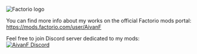 ![Factorio logo](https://cdn.factorio.com/assets/img/web/factorio-logo.png)

You can find more info about my works on the official Factorio mods portal:  
https://mods.factorio.com/user/AivanF

Feel free to join Discord server dedicated to my mods:  
[![AivanF Discord](https://img.shields.io/badge/Discord-Community-blue)](https://discord.gg/7QCXn35mU5)
